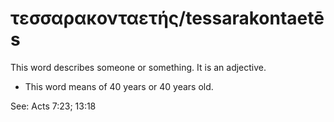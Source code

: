 # τεσσαρακονταετής/tessarakontaetēs
This word describes someone or something. It is an adjective.
* This word means of 40 years or 40 years old.

See: Acts 7:23; 13:18
